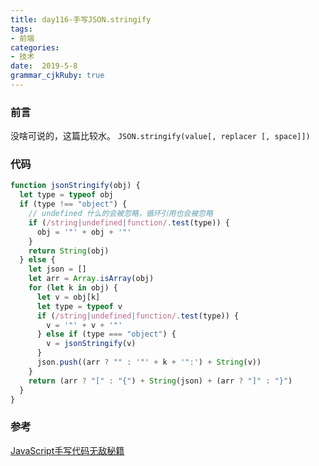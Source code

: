 ```yaml
---
title: day116-手写JSON.stringify
tags: 
- 前端
categories: 
- 技术
date:  2019-5-8
grammar_cjkRuby: true
---
```

### 前言
没啥可说的，这篇比较水。
`JSON.stringify(value[, replacer [, space]])`

<!--more-->
### 代码
```javascript
function jsonStringify(obj) {
  let type = typeof obj
  if (type !== "object") {
    // undefined 什么的会被忽略，循环引用也会被忽略
    if (/string|undefined|function/.test(type)) {
      obj = '"' + obj + '"'
    }
    return String(obj)
  } else {
    let json = []
    let arr = Array.isArray(obj)
    for (let k in obj) {
      let v = obj[k]
      let type = typeof v
      if (/string|undefined|function/.test(type)) {
        v = '"' + v + '"'
      } else if (type === "object") {
        v = jsonStringify(v)
      }
      json.push((arr ? "" : '"' + k + '":') + String(v))
    }
    return (arr ? "[" : "{") + String(json) + (arr ? "]" : "}")
  }
}
```

### 参考

[JavaScript手写代码无敌秘籍][1]

  [1]: https://juejin.im/post/5c9c3989e51d454e3a3902b6#heading-1